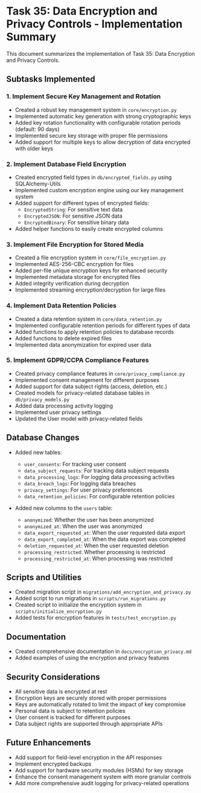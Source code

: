 # Task 35: Data Encryption and Privacy Controls - Implementation Summary

This document summarizes the implementation of Task 35: Data Encryption and Privacy Controls.

## Subtasks Implemented

### 1. Implement Secure Key Management and Rotation

- Created a robust key management system in `core/encryption.py`
- Implemented automatic key generation with strong cryptographic keys
- Added key rotation functionality with configurable rotation periods (default: 90 days)
- Implemented secure key storage with proper file permissions
- Added support for multiple keys to allow decryption of data encrypted with older keys

### 2. Implement Database Field Encryption

- Created encrypted field types in `db/encrypted_fields.py` using SQLAlchemy-Utils
- Implemented custom encryption engine using our key management system
- Added support for different types of encrypted fields:
  - `EncryptedString`: For sensitive text data
  - `EncryptedJSON`: For sensitive JSON data
  - `EncryptedBinary`: For sensitive binary data
- Added helper functions to easily create encrypted columns

### 3. Implement File Encryption for Stored Media

- Created a file encryption system in `core/file_encryption.py`
- Implemented AES-256-CBC encryption for files
- Added per-file unique encryption keys for enhanced security
- Implemented metadata storage for encrypted files
- Added integrity verification during decryption
- Implemented streaming encryption/decryption for large files

### 4. Implement Data Retention Policies

- Created a data retention system in `core/data_retention.py`
- Implemented configurable retention periods for different types of data
- Added functions to apply retention policies to database records
- Added functions to delete expired files
- Implemented data anonymization for expired user data

### 5. Implement GDPR/CCPA Compliance Features

- Created privacy compliance features in `core/privacy_compliance.py`
- Implemented consent management for different purposes
- Added support for data subject rights (access, deletion, etc.)
- Created models for privacy-related database tables in `db/privacy_models.py`
- Added data processing activity logging
- Implemented user privacy settings
- Updated the User model with privacy-related fields

## Database Changes

- Added new tables:
  - `user_consents`: For tracking user consent
  - `data_subject_requests`: For tracking data subject requests
  - `data_processing_logs`: For logging data processing activities
  - `data_breach_logs`: For logging data breaches
  - `privacy_settings`: For user privacy preferences
  - `data_retention_policies`: For configurable retention policies

- Added new columns to the `users` table:
  - `anonymized`: Whether the user has been anonymized
  - `anonymized_at`: When the user was anonymized
  - `data_export_requested_at`: When the user requested data export
  - `data_export_completed_at`: When the data export was completed
  - `deletion_requested_at`: When the user requested deletion
  - `processing_restricted`: Whether processing is restricted
  - `processing_restricted_at`: When processing was restricted

## Scripts and Utilities

- Created migration script in `migrations/add_encryption_and_privacy.py`
- Added script to run migrations in `scripts/run_migrations.py`
- Created script to initialize the encryption system in `scripts/initialize_encryption.py`
- Added tests for encryption features in `tests/test_encryption.py`

## Documentation

- Created comprehensive documentation in `docs/encryption_privacy.md`
- Added examples of using the encryption and privacy features

## Security Considerations

- All sensitive data is encrypted at rest
- Encryption keys are securely stored with proper permissions
- Keys are automatically rotated to limit the impact of key compromise
- Personal data is subject to retention policies
- User consent is tracked for different purposes
- Data subject rights are supported through appropriate APIs

## Future Enhancements

- Add support for field-level encryption in the API responses
- Implement encrypted backups
- Add support for hardware security modules (HSMs) for key storage
- Enhance the consent management system with more granular controls
- Add more comprehensive audit logging for privacy-related operations 